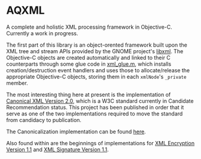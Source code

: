 AQXML
=====

A complete and holistic XML processing framework in Objective-C. Currently a work in progress.

The first part of this library is an object-orented framework built upon the XML tree and stream APIs provided by the GNOME project's [libxml](http://www.xmlsoft.org). The Objective-C objects are created automatically and linked to their C counterparts through some glue code in [xml_glue.m](#), which installs creation/destruction event handlers and uses those to allocate/release the appropriate Objective-C objects, storing them in each `xmlNode`'s `_private` member.

The most interesting thing here at present is the implementation of [Canonical XML Version 2.0](http://www.w3.org/TR/xml-c14n2/), which is a W3C standard currently in Candidate Recommendation status. This project has been published in order that it serve as one of the two implementations required to move the standard from candidacy to publication.

The Canonicalization implementation can be found [here](#).

Also found within are the beginnings of implementations for [XML Encryption Version 1.1](http://www.w3.org/TR/xmlenc-core1/) and [XML Signature Version 1.1](http://www.w3.org/TR/xmldsig-core1/).
